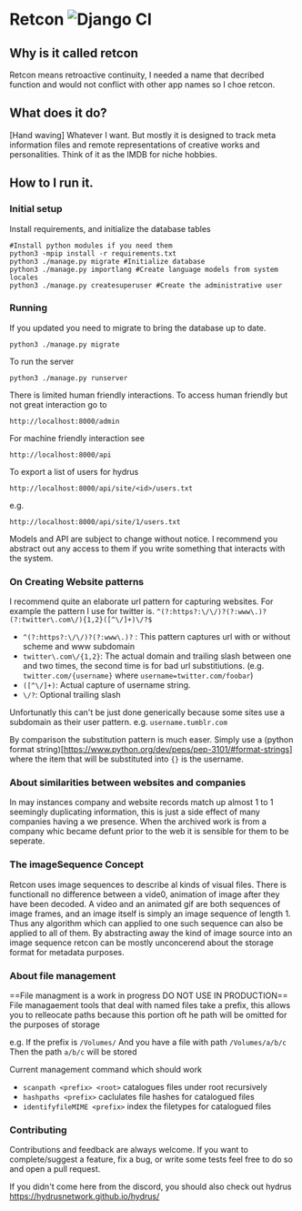 # Retcon ![Django CI](https://github.com/bbappserver/retcon/workflows/Django%20CI/badge.svg)
## Why is it called retcon
 Retcon means retroactive continuity, I needed a name that decribed function and would not conflict with other app names so I choe retcon.

## What does it do?
[Hand waving] Whatever I want.  But mostly it is designed to track meta information files and remote representations of creative works and personalities.  Think of it as the IMDB for niche hobbies.

## How to I run it.
### Initial setup
Install requirements, and initialize the database tables
```
#Install python modules if you need them
python3 -mpip install -r requirements.txt
python3 ./manage.py migrate #Initialize database
python3 ./manage.py importlang #Create language models from system locales
python3 ./manage.py createsuperuser #Create the administrative user
```
### Running
If you updated you need to migrate to bring the database up to date.
```
python3 ./manage.py migrate
```
To run the server
```
python3 ./manage.py runserver
```
There is limited human friendly interactions.  To access human friendly but not great interaction go to
```
http://localhost:8000/admin
```
For machine friendly interaction see
```
http://localhost:8000/api
```

To export a list of users for hydrus
```
http://localhost:8000/api/site/<id>/users.txt
```
e.g.
```
http://localhost:8000/api/site/1/users.txt
```

Models and API are subject to change without notice.  I recommend you abstract out any access to them if you write something that interacts with the system.

### On Creating Website patterns

I recommend quite an elaborate url pattern for capturing websites.  For example the pattern I use for twitter is.
```^(?:https?:\/\/)?(?:www\.)?(?:twitter\.com\/){1,2}([^\/]+)\/?$```
- `^(?:https?:\/\/)?(?:www\.)?` : This pattern captures url with or without scheme and www subdomain
- `twitter\.com\/{1,2}`: The actual domain and trailing slash between one and two times, the second time is for bad url substitiutions. (e.g. `twitter.com/{username}` where `username=twitter.com/foobar`)
- `([^\/]+)`: Actual capture of username string.
- `\/?`: Optional trailing slash

Unfortunatly this can't be just done generically because some sites use a subdomain as their user pattern.
e.g. `username.tumblr.com`

By comparison the substitution pattern is much easer.  Simply use a (python format string)[https://www.python.org/dev/peps/pep-3101/#format-strings] where the item that will be substituted into `{}` is the username.

### About similarities between websites and companies
In may instances company and website records match up almost 1 to 1 seemingly duplicating information, this is just a side effect of many companies having a we presence.  When the archived work is from a company whic became defunt prior to the web it is sensible for them to be seperate.

### The imageSequence Concept
Retcon uses image sequences to describe al kinds of visual files.  There is functionall no difference between a vide0, animation of image after they have been decoded.
A video and an animated gif are both sequences of image frames, and an image itself is simply an image sequence of length 1.
Thus any algorithm which can applied to one such sequence can also be applied to all of them.  By abstracting away the kind of image source into an image sequence retcon can be mostly unconcerend about the storage format for metadata purposes.


### About file management
==File managment is a work in progress DO NOT USE IN PRODUCTION==
File managaement tools that deal with named files take a prefix, this allows you to relleocate paths because this portion oft he path will be omitted for the purposes of storage

e.g.
If the prefix is `/Volumes/`
And you have a file with path `/Volumes/a/b/c`
Then the path `a/b/c` will be stored

Current management command which should work
- `scanpath <prefix> <root>` catalogues files under root recursively
- `hashpaths <prefix>` caclulates file hashes for catalogued files
- `identifyfileMIME <prefix>` index the filetypes for catalogued files

### Contributing
Contributions and feedback are always welcome.  If you want to complete/suggest a feature, fix a bug, or write some tests feel free to do so and open a pull request.


If you didn't come here from the discord, you should also check out hydrus https://hydrusnetwork.github.io/hydrus/
